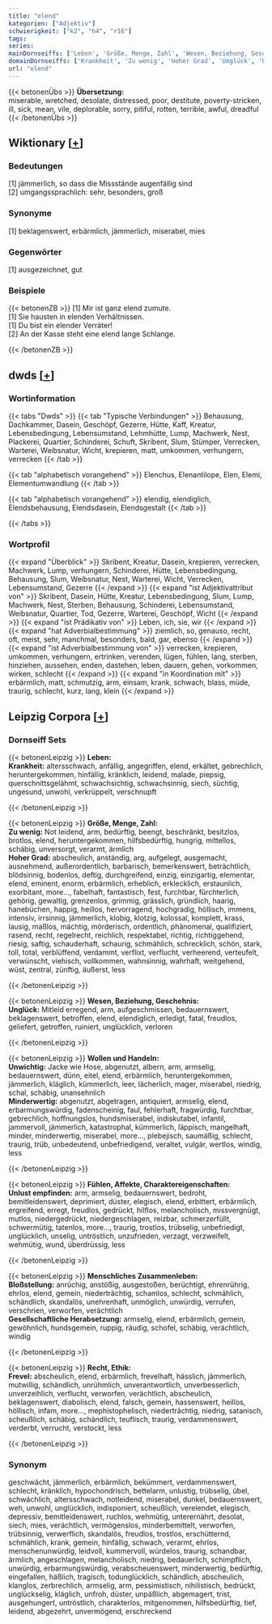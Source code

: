 ```yaml
---
title: "elend"
kategorien: ["Adjektiv"]
schwierigkeit: ["k2", "h4", "r16"]
tags:
series:
mainDornseiffs: ['Leben', 'Größe, Menge, Zahl', 'Wesen, Beziehung, Geschehnis', 'Wollen und Handeln', 'Fühlen, Affekte, Charaktereigenschaften', 'Menschliches Zusammenleben', 'Recht, Ethik']
domainDornseiffs: ['Krankheit', 'Zu wenig', 'Hoher Grad', 'Unglück', 'Unwichtig', 'Minderwertig', 'Unlust empfinden', 'Bloßstellung', 'Gesellschaftliche Herabsetzung', 'Frevel']
url: "elend"
---
```


{{< betonenÜbs >}}
**Übersetzung:**  
miserable, wretched, desolate, distressed, poor, destitute, poverty-stricken, ill, sick, mean, vile, deplorable, sorry, pitiful, rotten, terrible, awful, dreadful  
{{< /betonenÜbs >}}

## Wiktionary [[+](https://de.wiktionary.org/wiki/elend)]

### Bedeutungen
[1] jämmerlich, so dass die Missstände augenfällig sind  
[2] umgangssprachlich: sehr, besonders, groß  

### Synonyme
[1] beklagenswert, erbärmlich, jämmerlich, miserabel, mies  

### Gegenwörter
[1] ausgezeichnet, gut  

### Beispiele
{{< betonenZB >}}
[1] Mir ist ganz elend zumute.  
[1] Sie hausten in elenden Verhältnissen.  
[1] Du bist ein elender Verräter!  
[2] An der Kasse steht eine elend lange Schlange.  

{{< /betonenZB >}}


## dwds [[+](https://www.dwds.de/wb/elend)]

### Wortinformation
{{< tabs "Dwds" >}}
{{< tab "Typische Verbindungen" >}}
Behausung, Dachkammer, Dasein, Geschöpf, Gezerre, Hütte, Kaff, Kreatur, Lebensbedingung, Lebensumstand, Lehmhütte, Lump, Machwerk, Nest, Plackerei, Quartier, Schinderei, Schuft, Skribent, Slum, Stümper, Verrecken, Warterei, Weibsnatur, Wicht, krepieren, matt, umkommen, verhungern, verrecken
{{< /tab >}}

{{< tab "alphabetisch vorangehend" >}}
Elenchus, Elenantilope, Elen, Elemi, Elementumwandlung
{{< /tab >}}

{{< tab "alphabetisch vorangehend" >}}
elendig, elendiglich, Elendsbehausung, Elendsdasein, Elendsgestalt
{{< /tab >}}

{{< /tabs >}}

### Wortprofil
{{< expand "Überblick" >}} Skribent, Kreatur, Dasein, krepieren, verrecken, Machwerk, Lump, verhungern, Schinderei, Hütte, Lebensbedingung, Behausung, Slum, Weibsnatur, Nest, Warterei, Wicht, Verrecken, Lebensumstand, Gezerre {{< /expand >}}
{{< expand "ist Adjektivattribut von" >}} Skribent, Dasein, Hütte, Kreatur, Lebensbedingung, Slum, Lump, Machwerk, Nest, Sterben, Behausung, Schinderei, Lebensumstand, Weibsnatur, Quartier, Tod, Gezerre, Warterei, Geschöpf, Wicht {{< /expand >}}
{{< expand "ist Prädikativ von" >}} Leben, ich, sie, wir {{< /expand >}}
{{< expand "hat Adverbialbestimmung" >}} ziemlich, so, genauso, recht, oft, meist, sehr, manchmal, besonders, bald, gar, ebenso {{< /expand >}}
{{< expand "ist Adverbialbestimmung von" >}} verrecken, krepieren, umkommen, verhungern, ertrinken, verenden, lügen, fühlen, lang, sterben, hinziehen, aussehen, enden, dastehen, leben, dauern, gehen, vorkommen, wirken, schlecht {{< /expand >}}
{{< expand "in Koordination mit" >}} erbärmlich, matt, schmutzig, arm, einsam, krank, schwach, blass, müde, traurig, schlecht, kurz, lang, klein {{< /expand >}}

## Leipzig Corpora [[+](https://corpora.uni-leipzig.de/en/res?word=elend&corpusId=deu_newscrawl-public_2018)]

### Dornseiff Sets
{{< betonenLeipzig >}}
**Leben:**  
**Krankheit:** altersschwach, anfällig, angegriffen, elend, erkältet, gebrechlich, heruntergekommen, hinfällig, kränklich, leidend, malade, piepsig, querschnittsgelähmt, schwachsichtig, schwachsinnig, siech, süchtig, ungesund, unwohl, verkrüppelt, verschnupft  

{{< /betonenLeipzig >}}


{{< betonenLeipzig >}}
**Größe, Menge, Zahl:**  
**Zu wenig:** Not leidend, arm, bedürftig, beengt, beschränkt, besitzlos, brotlos, elend, heruntergekommen, hilfsbedürftig, hungrig, mittellos, schäbig, unversorgt, verarmt, ärmlich  
**Hoher Grad:** abscheulich, anständig, arg, aufgelegt, ausgemacht, ausnehmend, außerordentlich, barbarisch, bemerkenswert, beträchtlich, blödsinnig, bodenlos, deftig, durchgreifend, einzig, einzigartig, elementar, elend, eminent, enorm, erbärmlich, erheblich, erklecklich, erstaunlich, exorbitant, more..., fabelhaft, fantastisch, fest, furchtbar, fürchterlich, gehörig, gewaltig, grenzenlos, grimmig, grässlich, gründlich, haarig, hanebüchen, happig, heillos, hervorragend, hochgradig, höllisch, immens, intensiv, irrsinnig, jämmerlich, klobig, klotzig, kolossal, komplett, krass, lausig, maßlos, mächtig, mörderisch, ordentlich, phänomenal, qualifiziert, rasend, recht, regelrecht, reichlich, respektabel, richtig, richtiggehend, riesig, saftig, schauderhaft, schaurig, schmählich, schrecklich, schön, stark, toll, total, verblüffend, verdammt, verflixt, verflucht, verheerend, verteufelt, verwünscht, viehisch, vollkommen, wahnsinnig, wahrhaft, weitgehend, wüst, zentral, zünftig, äußerst, less  

{{< /betonenLeipzig >}}


{{< betonenLeipzig >}}
**Wesen, Beziehung, Geschehnis:**  
**Unglück:** Mitleid erregend, arm, aufgeschmissen, bedauernswert, beklagenswert, betroffen, elend, elendiglich, erledigt, fatal, freudlos, geliefert, getroffen, ruiniert, unglücklich, verloren  

{{< /betonenLeipzig >}}


{{< betonenLeipzig >}}
**Wollen und Handeln:**  
**Unwichtig:** Jacke wie Hose, abgenutzt, albern, arm, armselig, bedauernswert, dünn, eitel, elend, erbärmlich, heruntergekommen, jämmerlich, kläglich, kümmerlich, leer, lächerlich, mager, miserabel, niedrig, schal, schäbig, unansehnlich  
**Minderwertig:** abgenutzt, abgetragen, antiquiert, armselig, elend, erbarmungswürdig, fadenscheinig, faul, fehlerhaft, fragwürdig, furchtbar, gebrechlich, hoffnungslos, hundsmiserabel, indiskutabel, infantil, jammervoll, jämmerlich, katastrophal, kümmerlich, läppisch, mangelhaft, minder, minderwertig, miserabel, more..., plebejisch, saumäßig, schlecht, traurig, trüb, unbedeutend, unbefriedigend, veraltet, vulgär, wertlos, windig, less  

{{< /betonenLeipzig >}}


{{< betonenLeipzig >}}
**Fühlen, Affekte, Charaktereigenschaften:**  
**Unlust empfinden:** arm, armselig, bedauernswert, bedroht, bemitleidenswert, deprimiert, düster, elegisch, elend, erbittert, erbärmlich, ergreifend, erregt, freudlos, gedrückt, hilflos, melancholisch, missvergnügt, mutlos, niedergedrückt, niedergeschlagen, reizbar, schmerzerfüllt, schwermütig, tatenlos, more..., traurig, trostlos, trübselig, unbefriedigt, unglücklich, unselig, untröstlich, unzufrieden, verzagt, verzweifelt, wehmütig, wund, überdrüssig, less  

{{< /betonenLeipzig >}}


{{< betonenLeipzig >}}
**Menschliches Zusammenleben:**  
**Bloßstellung:** anrüchig, anstößig, ausgestoßen, berüchtigt, ehrenrührig, ehrlos, elend, gemein, niederträchtig, schamlos, schlecht, schmählich, schändlich, skandalös, unehrenhaft, unmöglich, unwürdig, verrufen, verschrien, verworfen, verächtlich  
**Gesellschaftliche Herabsetzung:** armselig, elend, erbärmlich, gemein, gewöhnlich, hundsgemein, ruppig, räudig, schofel, schäbig, verächtlich, windig  

{{< /betonenLeipzig >}}


{{< betonenLeipzig >}}
**Recht, Ethik:**  
**Frevel:** abscheulich, elend, erbärmlich, frevelhaft, hässlich, jämmerlich, mutwillig, schändlich, unrühmlich, unverantwortlich, unverbesserlich, unverzeihlich, verflucht, verworfen, verächtlich, abscheulich, beklagenswert, diabolisch, elend, falsch, gemein, hassenswert, heillos, höllisch, infam, more..., mephistophelisch, niederträchtig, niedrig, satanisch, scheußlich, schäbig, schändlich, teuflisch, traurig, verdammenswert, verderbt, verrucht, verstockt, less  

{{< /betonenLeipzig >}}

### Synonym
geschwächt, jämmerlich, erbärmlich, bekümmert, verdammenswert, schlecht, kränklich, hypochondrisch, bettelarm, unlustig, trübselig, übel, schwächlich, altersschwach, notleidend, miserabel, dunkel, bedauernswert, weh, unwohl, unglücklich, indisponiert, scheußlich, verelendet, elegisch, depressiv, bemitleidenswert, ruchlos, wehmütig, unterernährt, desolat, siech, mies, verächtlich, vermögenslos, minderbemittelt, verworfen, trübsinnig, verwerflich, skandalös, freudlos, trostlos, erschütternd, schmählich, krank, gemein, hinfällig, schwach, verarmt, ehrlos, menschenunwürdig, leidvoll, kummervoll, würdelos, traurig, schandbar, ärmlich, angeschlagen, melancholisch, niedrig, bedauerlich, schimpflich, unwürdig, erbarmungswürdig, verabscheuenswert, minderwertig, bedürftig, eingefallen, häßlich, tragisch, todunglücklich, schändlich, abscheulich, klanglos, zerbrechlich, armselig, arm, pessimistisch, nihilistisch, bedrückt, unglückselig, kläglich, unfroh, düster, unpäßlich, abgemagert, trist, ausgehungert, untröstlich, charakterlos, mitgenommen, hilfsbedürftig, tief, leidend, abgezehrt, unvermögend, erschreckend

